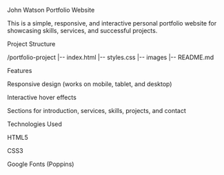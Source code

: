 John Watson Portfolio Website

This is a simple, responsive, and interactive personal portfolio website for showcasing skills, services, and successful projects.

Project Structure

/portfolio-project
|-- index.html
|-- styles.css
|-- images
|-- README.md

Features

Responsive design (works on mobile, tablet, and desktop)

Interactive hover effects

Sections for introduction, services, skills, projects, and contact



Technologies Used

HTML5

CSS3

Google Fonts (Poppins)
